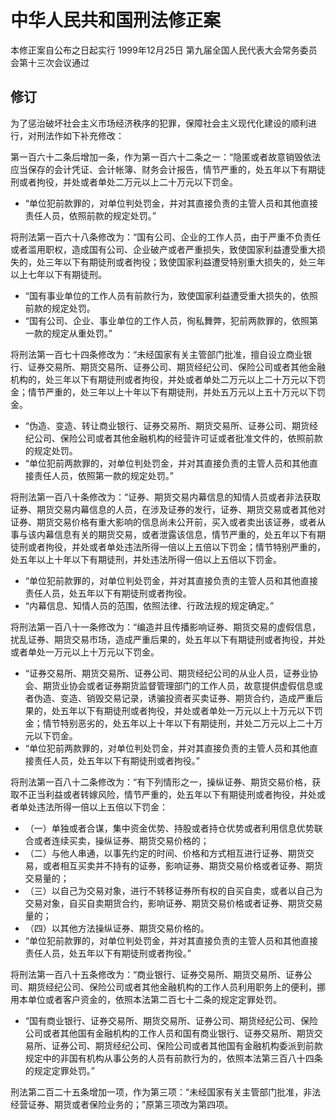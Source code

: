 # 中华人民共和国刑法修正案
本修正案自公布之日起实行
1999年12月25日 第九届全国人民代表大会常务委员会第十三次会议通过
<!-- INFO END -->

## 修订
为了惩治破坏社会主义市场经济秩序的犯罪，保障社会主义现代化建设的顺利进行，对刑法作如下补充修改：

第一百六十二条后增加一条，作为第一百六十二条之一：“隐匿或者故意销毁依法应当保存的会计凭证、会计帐簿、财务会计报告，情节严重的，处五年以下有期徒刑或者拘役，并处或者单处二万元以上二十万元以下罚金。
- “单位犯前款罪的，对单位判处罚金，并对其直接负责的主管人员和其他直接责任人员，依照前款的规定处罚。”

将刑法第一百六十八条修改为：“国有公司、企业的工作人员，由于严重不负责任或者滥用职权，造成国有公司、企业破产或者严重损失，致使国家利益遭受重大损失的，处三年以下有期徒刑或者拘役；致使国家利益遭受特别重大损失的，处三年以上七年以下有期徒刑。
- “国有事业单位的工作人员有前款行为，致使国家利益遭受重大损失的，依照前款的规定处罚。
- “国有公司、企业、事业单位的工作人员，徇私舞弊，犯前两款罪的，依照第一款的规定从重处罚。”

将刑法第一百七十四条修改为：“未经国家有关主管部门批准，擅自设立商业银行、证券交易所、期货交易所、证券公司、期货经纪公司、保险公司或者其他金融机构的，处三年以下有期徒刑或者拘役，并处或者单处二万元以上二十万元以下罚金；情节严重的，处三年以上十年以下有期徒刑，并处五万元以上五十万元以下罚金。
- “伪造、变造、转让商业银行、证券交易所、期货交易所、证券公司、期货经纪公司、保险公司或者其他金融机构的经营许可证或者批准文件的，依照前款的规定处罚。
- “单位犯前两款罪的，对单位判处罚金，并对其直接负责的主管人员和其他直接责任人员，依照第一款的规定处罚。”

将刑法第一百八十条修改为：“证券、期货交易内幕信息的知情人员或者非法获取证券、期货交易内幕信息的人员，在涉及证券的发行，证券、期货交易或者其他对证券、期货交易价格有重大影响的信息尚未公开前，买入或者卖出该证券，或者从事与该内幕信息有关的期货交易，或者泄露该信息，情节严重的，处五年以下有期徒刑或者拘役，并处或者单处违法所得一倍以上五倍以下罚金；情节特别严重的，处五年以上十年以下有期徒刑，并处违法所得一倍以上五倍以下罚金。
- “单位犯前款罪的，对单位判处罚金，并对其直接负责的主管人员和其他直接责任人员，处五年以下有期徒刑或者拘役。
- “内幕信息、知情人员的范围，依照法律、行政法规的规定确定。”

将刑法第一百八十一条修改为：“编造并且传播影响证券、期货交易的虚假信息，扰乱证券、期货交易市场，造成严重后果的，处五年以下有期徒刑或者拘役，并处或者单处一万元以上十万元以下罚金。
- “证券交易所、期货交易所、证券公司、期货经纪公司的从业人员，证券业协会、期货业协会或者证券期货监督管理部门的工作人员，故意提供虚假信息或者伪造、变造、销毁交易记录，诱骗投资者买卖证券、期货合约，造成严重后果的，处五年以下有期徒刑或者拘役，并处或者单处一万元以上十万元以下罚金；情节特别恶劣的，处五年以上十年以下有期徒刑，并处二万元以上二十万元以下罚金。
- “单位犯前两款罪的，对单位判处罚金，并对其直接负责的主管人员和其他直接责任人员，处五年以下有期徒刑或者拘役。”

将刑法第一百八十二条修改为：“有下列情形之一，操纵证券、期货交易价格，获取不正当利益或者转嫁风险，情节严重的，处五年以下有期徒刑或者拘役，并处或者单处违法所得一倍以上五倍以下罚金：
- （一）单独或者合谋，集中资金优势、持股或者持仓优势或者利用信息优势联合或者连续买卖，操纵证券、期货交易价格的；
- （二）与他人串通，以事先约定的时间、价格和方式相互进行证券、期货交易，或者相互买卖并不持有的证券，影响证券、期货交易价格或者证券、期货交易量的；
- （三）以自己为交易对象，进行不转移证券所有权的自买自卖，或者以自己为交易对象，自买自卖期货合约，影响证券、期货交易价格或者证券、期货交易量的；
- （四）以其他方法操纵证券、期货交易价格的。
- “单位犯前款罪的，对单位判处罚金，并对其直接负责的主管人员和其他直接责任人员，处五年以下有期徒刑或者拘役。”

将刑法第一百八十五条修改为：“商业银行、证券交易所、期货交易所、证券公司、期货经纪公司、保险公司或者其他金融机构的工作人员利用职务上的便利，挪用本单位或者客户资金的，依照本法第二百七十二条的规定定罪处罚。
- “国有商业银行、证券交易所、期货交易所、证券公司、期货经纪公司、保险公司或者其他国有金融机构的工作人员和国有商业银行、证券交易所、期货交易所、证券公司、期货经纪公司、保险公司或者其他国有金融机构委派到前款规定中的非国有机构从事公务的人员有前款行为的，依照本法第三百八十四条的规定定罪处罚。”

刑法第二百二十五条增加一项，作为第三项：“未经国家有关主管部门批准，非法经营证券、期货或者保险业务的；”原第三项改为第四项。